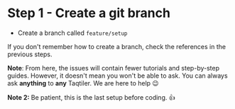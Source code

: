 # Step 1 - Create a git branch

- Create a branch called `feature/setup`

If you don't remember how to create a branch, check the references in the previous steps.

**Note**: From here, the issues will contain fewer tutorials and step-by-step guides. However, it doesn't mean you won't be able to ask. You can always ask **anything** to **any** Taqtiler. We are here to help 😉

**Note 2:** Be patient, this is the last setup before coding. 👍 
